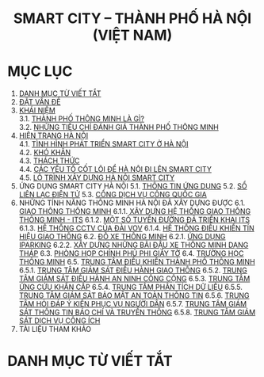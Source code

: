 <div align="center">
  <h1><strong>SMART CITY – THÀNH PHỐ HÀ NỘI (VIỆT NAM)</strong></h1>
</div>

# MỤC LỤC
1. [DANH MỤC TỪ VIẾT TẮT](#danhmuctuviettat)
2. [ĐẶT VẤN ĐỀ](#datvande)
3. [KHÁI NIỆM](#khainiem)  
   3.1. [THÀNH PHỐ THÔNG MINH LÀ GÌ?](#11)  
   3.2. [NHỮNG TIÊU CHÍ ĐÁNH GIÁ THÀNH PHỐ THÔNG MINH](#12)  
4. [HIỆN TRẠNG HÀ NỘI](#hientranghanoi)  
   4.1. [TÌNH HÌNH PHÁT TRIỂN SMART CITY Ở HÀ NỘI](#tinhhinhphattriensmartcityhanoi)  
   4.2. [KHÓ KHĂN](#khokhan)  
   4.3. [THÁCH THỨC](#thachthuc)  
   4.4. [CÁC YẾU TỐ CỐT LÕI ĐỂ HÀ NỘI ĐI LÊN SMART CITY](#cacyeutocotloidehanoidilensmartcity)  
   4.5. [LỘ TRÌNH XÂY DỰNG HÀ NỘI SMART CITY](#lotrinhxaydunghanoismartcity)  
5. ỨNG DỤNG SMART CITY HÀ NỘI
   5.1. [THÔNG TIN ỨNG DỤNG](#41)
   5.2. [SỔ LIÊN LẠC ĐIỆN TỬ](#42)
   5.3. [CỔNG DỊCH VỤ CÔNG QUỐC GIA](#43)
6. NHỮNG TÍNH NĂNG THÔNG MINH HÀ NỘI ĐÃ XÂY DỰNG ĐƯỢC
   6.1. [GIAO THÔNG THÔNG MINH](#51)
      6.1.1. [XÂY DỰNG HỆ THỐNG GIAO THÔNG THÔNG MINH - ITS](#511)
      6.1.2. [MỘT SỐ TUYẾN ĐƯỜNG ĐÃ TRIỂN KHAI ITS](#512)
      6.1.3. [HỆ THỐNG CCTV CỦA ĐÀI VOV](#513)
      6.1.4. [HỆ THỐNG ĐIỀU KHIỂN TÍN HIỆU GIAO THÔNG](#514)
   6.2. [ĐỖ XE THÔNG MINH](#52)
      6.2.1. [ỨNG DỤNG IPARKING](#521)
      6.2.2. [XÂY DỰNG NHỮNG BÃI ĐẬU XE THÔNG MINH DẠNG THÁP](#522)
   6.3. [PHÒNG HỌP CHÍNH PHỦ PHI GIẤY TỜ](#53)
   6.4. [TRƯỜNG HỌC THÔNG MINH](#54)
   6.5. [TRUNG TÂM ĐIỀU KHIỂN THÀNH PHỐ THÔNG MINH](#55)
      6.5.1. [TRUNG TÂM GIÁM SÁT ĐIỀU HÀNH GIAO THÔNG](#551)
      6.5.2. [TRUNG TÂM GIÁM SÁT ĐIỀU HÀNH AN NINH CÔNG CỘNG](#552)
      6.5.3. [TRUNG TÂM ỨNG CỨU KHẨN CẤP](#553)
      6.5.4. [TRUNG TÂM PHÂN TÍCH DỮ LIỆU](#554)
      6.5.5. [TRUNG TÂM GIÁM SÁT BẢO MẬT AN TOÀN THÔNG TIN](#555)
      6.5.6. [TRUNG TÂM HỎI ĐÁP Ý KIẾN PHỤC VỤ NGƯỜI DÂN](#556)
      6.5.7. [TRUNG TÂM GIÁM SÁT THÔNG TIN BÁO CHÍ VÀ TRUYỀN THÔNG](#557)
      6.5.8. [TRUNG TÂM GIÁM SÁT DỊCH VỤ CÔNG ÍCH](#558)
7. TÀI LIỆU THAM KHẢO

# DANH MỤC TỪ VIẾT TẮT
<a name="danhmuctuviettat"></a>



